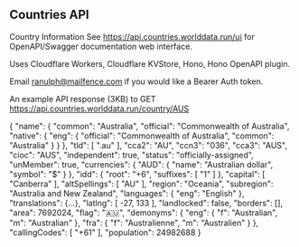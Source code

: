 ## Countries API

Country Information
See https://api.countries.worlddata.run/ui for OpenAPI/Swagger documentation web interface.  

Uses Cloudflare Workers, Cloudflare KVStore, Hono, Hono OpenAPI plugin.  
   
Email ranulph@mailfence.com if you would like a Bearer Auth token.   
  
An example API response (3KB) to GET https://api.countries.worlddata.run/country/AUS  
  
{
  "name": {
    "common": "Australia",
    "official": "Commonwealth of Australia",
    "native": {
      "eng": {
        "official": "Commonwealth of Australia",
        "common": "Australia"
      }
    }
  },
  "tld": [
    ".au"
  ],
  "cca2": "AU",
  "ccn3": "036",
  "cca3": "AUS",
  "cioc": "AUS",
  "independent": true,
  "status": "officially-assigned",
  "unMember": true,
  "currencies": {
    "AUD": {
      "name": "Australian dollar",
      "symbol": "$"
    }
  },
  "idd": {
    "root": "+6",
    "suffixes": [
      "1"
    ]
  },
  "capital": [
    "Canberra"
  ],
  "altSpellings": [
    "AU"
  ],
  "region": "Oceania",
  "subregion": "Australia and New Zealand",
  "languages": {
    "eng": "English"
  },
  "translations": {...},
  "latlng": [
    -27,
    133
  ],
  "landlocked": false,
  "borders": [],
  "area": 7692024,
  "flag": "🇦🇺",
  "demonyms": {
    "eng": {
      "f": "Australian",
      "m": "Australian"
    },
    "fra": {
      "f": "Australienne",
      "m": "Australien"
    }
  },
  "callingCodes": [
    "+61"
  ],
  "population": 24982688
}
